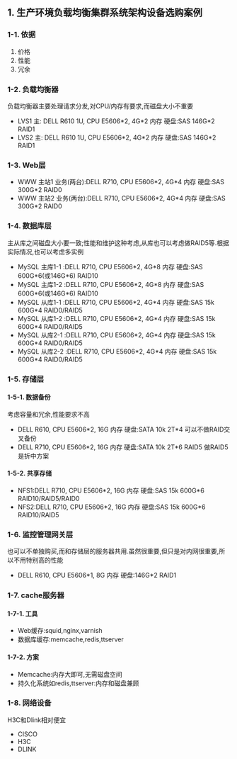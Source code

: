 ## 1. 生产环境负载均衡集群系统架构设备选购案例
### 1-1. 依据
1. 价格
2. 性能
3. 冗余
### 1-2. 负载均衡器
负载均衡器主要处理请求分发,对CPU/内存有要求,而磁盘大小不重要
+ LVS1 主: DELL R610 1U, CPU E5606\*2, 4G\*2 内存 硬盘:SAS 146G\*2 RAID1
+ LVS2 主: DELL R610 1U, CPU E5606\*2, 4G\*2 内存 硬盘:SAS 146G\*2 RAID1
### 1-3. Web层
+ WWW 主站1 业务(两台):DELL R710, CPU E5606\*2, 4G\*4 内存 硬盘:SAS 300G\*2 RAID0
+ WWW 主站2 业务(两台):DELL R710, CPU E5606\*2, 4G\*4 内存 硬盘:SAS 300G\*2 RAID0

### 1-4. 数据库层
主从库之间磁盘大小要一致;性能和维护这种考虑,从库也可以考虑做RAID5等.根据实际情况,也可以考虑多实例
+ MySQL 主库1-1 :DELL R710, CPU E5606\*2, 4G\*8 内存 硬盘:SAS 600G\*6(或146G\*6) RAID10
+ MySQL 主库1-2 :DELL R710, CPU E5606\*2, 4G\*8 内存 硬盘:SAS 600G\*6(或146G\*6) RAID10
+ MySQL 从库1-1 :DELL R710, CPU E5606\*2, 4G\*4 内存 硬盘:SAS 15k 600G\*4 RAID0/RAID5
+ MySQL 从库1-2 :DELL R710, CPU E5606\*2, 4G\*4 内存 硬盘:SAS 15k 600G\*4 RAID0/RAID5
+ MySQL 从库2-1 :DELL R710, CPU E5606\*2, 4G\*4 内存 硬盘:SAS 15k 600G\*4 RAID0/RAID5
+ MySQL 从库2-2 :DELL R710, CPU E5606\*2, 4G\*4 内存 硬盘:SAS 15k 600G\*4 RAID0/RAID5


### 1-5. 存储层
#### 1-5-1. 数据备份
考虑容量和冗余,性能要求不高
+ DELL R610, CPU E5606\*2, 16G 内存 硬盘:SATA 10k 2T\*4 可以不做RAID交叉备份
+ DELL R710, CPU E5606\*2, 16G 内存 硬盘:SATA 10k 2T\*6 RAID5 做RAID5是折中方案

#### 1-5-2. 共享存储
+ NFS1:DELL R710, CPU E5606\*2, 16G 内存 硬盘:SAS 15k 600G\*6 RAID10/RAID5/RAID0
+ NFS2:DELL R710, CPU E5606\*2, 16G 内存 硬盘:SAS 15k 600G\*6 RAID10/RAID5

### 1-6. 监控管理网关层
也可以不单独购买,而和存储层的服务器共用.虽然很重要,但只是对内网很重要,所以不用特别高的性能
+ DELL R610, CPU E5606\*1, 8G 内存 硬盘:146G\*2 RAID1
### 1-7. cache服务器
#### 1-7-1. 工具
+ Web缓存:squid,nginx,varnish
+ 数据库缓存:memcache,redis,ttserver
#### 1-7-2. 方案
+ Memcache:内存大即可,无需磁盘空间
+ 持久化系统如redis,ttserver:内存和磁盘兼顾

### 1-8. 网络设备
H3C和Dlink相对便宜
+ CISCO
+ H3C
+ DLINK


